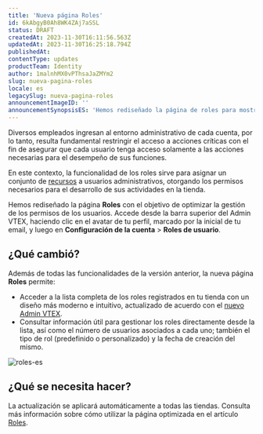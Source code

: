 ```yaml
---
title: 'Nueva página Roles'
id: 6kAbgyB0Ah8WK4ZAj7aSSL
status: DRAFT
createdAt: 2023-11-30T16:11:56.563Z
updatedAt: 2023-11-30T16:25:18.794Z
publishedAt: 
contentType: updates
productTeam: Identity
author: 1malnhMX0vPThsaJaZMYm2
slug: nueva-pagina-roles
locale: es
legacySlug: nueva-pagina-roles
announcementImageID: ''
announcementSynopsisES: 'Hemos rediseñado la página de roles para mostrar una información más completa y organizada.'
---
```


Diversos empleados ingresan al entorno administrativo de cada cuenta, por lo tanto, resulta fundamental restringir el acceso a acciones críticas con el fin de asegurar que cada usuario tenga acceso solamente a las acciones necesarias para el desempeño de sus funciones.

En este contexto, la funcionalidad de los roles sirve para asignar un conjunto de [recursos](https://help.vtex.com/es/tutorial/recursos-do-license-manager--3q6ztrC8YynQf6rdc6euk3) a usuarios administrativos, otorgando los permisos necesarios para el desarrollo de sus actividades en la tienda.

Hemos rediseñado la página **Roles** con el objetivo de optimizar la gestión de los permisos de los usuarios. Accede desde la barra superior del Admin VTEX, haciendo clic en el avatar de tu perfil, marcado por la inicial de tu email, y luego en **Configuración de la cuenta** > **Roles de usuario**.

## ¿Qué cambió?

Además de todas las funcionalidades de la versión anterior, la nueva página **Roles** permite:

* Acceder a la lista completa de los roles registrados en tu tienda con un diseño más moderno e intuitivo, actualizado de acuerdo con el [nuevo Admin VTEX](https://help.vtex.com/es/tutorial/admin-vtex-comience-aqui--531cHtUCUi3puRXNDmKziw).
* Consultar información útil para gestionar los roles directamente desde la lista, así como el número de usuarios asociados a cada uno; también el tipo de rol (predefinido o personalizado) y la fecha de creación del mismo.

![roles-es](//images.ctfassets.net/alneenqid6w5/hn5I8XMFI38UCoMxIIjjM/61435c94a6654fd066e3b0f5f8cd2fd0/roles-es.png)

## ¿Qué se necesita hacer?

La actualización se aplicará automáticamente a todas las tiendas. Consulta más información sobre cómo utilizar la página optimizada en el artículo [Roles](https://help.vtex.com/es/tutorial/roles--7HKK5Uau2H6wxE1rH5oRbc).
